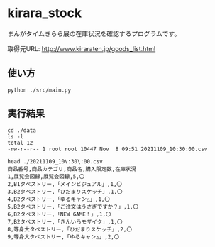 # kirara_stock
まんがタイムきらら展の在庫状況を確認するプログラムです。

取得元URL: http://www.kiraraten.jp/goods_list.html

## 使い方
```
python ./src/main.py
```

## 実行結果
```
cd ./data
ls -l
total 12
-rw-r--r-- 1 root root 10447 Nov  8 09:51 20211109_10:30:00.csv

head ./20211109_10\:30\:00.csv
商品番号,商品カテゴリ,商品名,購入限定数,在庫状況
1,展覧会図録,展覧会図録,5,〇
2,B1タペストリー,「メインビジュアル」,1,〇
3,B2タペストリー,「ひだまりスケッチ」,1,〇
4,B2タペストリー,「ゆるキャン△」,1,〇
5,B2タペストリー,「ご注文はうさぎですか？」,1,〇
6,B2タペストリー,「NEW GAME！」,1,〇
7,B2タペストリー,「きんいろモザイク」,1,〇
8,等身大タペストリー,「ひだまりスケッチ」,2,〇
9,等身大タペストリー,「ゆるキャン△」,2,〇
```